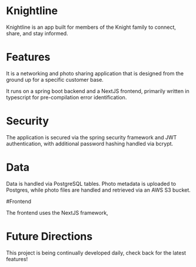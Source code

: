 # Knightline
Knightline is an app built for members of the Knight family to connect, share, and stay informed.

# Features
It is a networking and photo sharing application that is designed from the ground up for a specific customer base.

It runs on a spring boot backend and a NextJS frontend, primarily written in typescript for pre-compilation error identification.

# Security

The application is secured via the spring security framework and JWT authentication, with additional password hashing handled via bcrypt.

# Data

Data is handled via PostgreSQL tables.  Photo metadata is uploaded to Postgres, while photo files are handled and retrieved via an AWS S3 bucket.

#Frontend

The frontend uses the NextJS framework, 

# Future Directions

This project is being continually developed daily, check back for the latest features!

